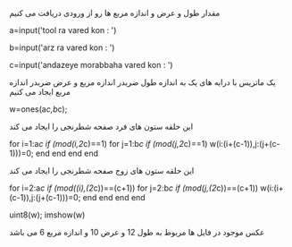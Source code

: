 
مقدار طول و عرض و اندازه مربع ها رو از ورودی دریافت می کنیم

a=input('tool ra vared kon :   ')

b=input('arz ra vared kon :   ')

c=input('andazeye morabbaha vared kon :   ')

یک ماتریس  با درایه های یک به اندازه طول ضربدر اندازه مربع و عرض ضربدر اندازه مربع ایجاد می کنیم

w=ones(a*c,b*c);

این حلقه ستون های فرد صفحه شطرنجی را ایجاد می کند

for i=1:a*c
    if (mod(i,2*c)==1)
        for j=1:b*c
            if (mod(j,2*c)==1)
            w(i:(i+(c-1)),j:(j+(c-1)))=0;
            end
        end
    end
end

این حلقه ستون های زوج صفحه شطرنجی را ایجاد می کند

for i=2:a*c
    if (mod((i),(2*c))==(c+1))
        for j=2:b*c
            if (mod(j,(2*c))==(c+1))
            w(i:(i+(c-1)),j:(j+(c-1)))=0;
            end
        end
    end
end
    
uint8(w);
 imshow(w)
 
 
 عکس موجود در فایل ها مربوط به طول 12 و عرض 10 و اندازه مربع 6 می باشد
